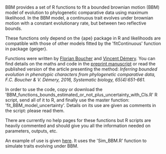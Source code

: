 BBM provides a set of R functions to fit a bounded brownian motion (BBM) model of evolution to phylogenetic comparative data using maximum likelihood. In the BBM model, a continuous trait evolves under brownian motion with a constant evolutionary rate, but between two reflective bounds.

These functions only depend on the {ape} package in R and likelihoods are compatible with those of other models fitted by the 'fitContinuous' function in package {geiger}.

Functions were written by [Florian Boucher](https://sites.google.com/site/floriaboucher/) and [Vincent Démery](https://www.pct.espci.fr/~vdemery/). You can find details on the maths and code in the [preprint manuscript](https://github.com/fcboucher/BBM/blob/master/Boucher%26De%CC%81mery_Main_text_plus_Appendix.pdf) or read the published version of the article presenting the method:
*Inferring bounded evolution in phenotypic characters from phylogenetic comparative data, F.C. Boucher & V. Démery, 2016, Systematic biology, 65(4):651-661.*

In order to use the code, copy or download the 'BBM_functions_bounds_estimated_or_not_plus_uncertainty_with_CIs.R' R script, send all of it to R, and finally use the master function: 'fit_BBM_model_uncertainty'. Details on its use are given as comments in the script: please read them.

There are currently no help pages for these functions but R scripts are heavily commented and should give you all the information needed on parameters, outputs, etc.

An example of use is given [here](https://github.com/fcboucher/BBM/blob/master/R/Example.R). It uses the 'Sim_BBM.R' function to simulate traits evolving under BBM.
